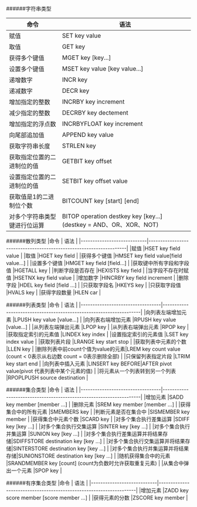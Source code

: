 ######字符串类型

|命令                        |                                语法                                |
|----------------------------|--------------------------------------------------------------------|
|赋值                        |SET key value                                                       |
|取值                        |GET key                                                             |
|获得多个键值                |MGET key [key...]                                                   |
|设置多个键值                |MSET key value [key value...]                                       |
|递增数字                    |INCR key                                                            |
|递减数字                    |DECR key                                                            |
|增加指定的整数              |INCRBY key increment                                                |
|减少指定的整数              |DECRBY key dectement                                                |
|增加指定的浮点数            |INCRBYFLOAT key increment                                           |
|向尾部追加值                |APPEND key value                                                    |
|获取字符串长度              |STRLEN key                                                          | 
|获取指定位置的二进制位的值  |GETBIT key offset                                                   |
|设置指定位置的二进制位的值  |SETBIT key offset value                                             |
|获取值是1的二进制位个数     |BITCOUNT key [start] [end]                                          |
|对多个字符串类型键进行位运算|BITOP operation destkey key [key...] \(destkey = AND、OR、XOR、NOT\)|

######散列类型
|命令                        |                                语法                                |
|----------------------------|--------------------------------------------------------------------|
|赋值                        |HSET key field value                                                |
|取值                        |HGET key field                                                      |
|获得多个键值                |HMSET key field value[field value...]                               |
|设置多个键值                |HMGET key field [field...]                                          |
|获取键中所有字段和字段值    |HGETALL key                                                         |
|判断字段是否存在            |HEXISTS key field                                                   |
|当字段不存在时赋值          |HSETNX key field value                                              |
|增加数字                    |HINCRBY key field increment                                         |
|删除字段                    |HDEL key field [field ...]                                          |
|只获取字段名                |HKEYS key                                                           |
|只获取字段值                |HVALS key                                                           |
|获得字段数量                |HLEN car                                                            |


######列表类型
|命令                              |                                语法                                |
|----------------------------------|--------------------------------------------------------------------|
|向列表左端增加元素                |LPUSH key value [value...]                                          |
|向列表右端增加元素                |RPUSH key value [value...]                                          |
|从列表左端弹出元素                |LPOP  key                                                           |
|从列表右端弹出元素                |RPOP  key                                                           |
|获取指定索引的元素值              |LINDEX key index                                                    |
|设置指定索引的元素值              |LSET key index value                                                |
|获取列表片段                      |LRANGE key start stop                                               |
|获取列表中元素的个数              |LLEN  key                                                           |
|删除列表中前count个值为value的元素|LREM  key count value (count < 0表示从右边数 count = 0表示删除全部) |
|只保留列表指定片段                |LTRIM key start end                                                 |
|向列表中插入元素                  |LINSERT key BEFORE|AFTER pivot value(pivot 代表列表中某个元素的值)  |
|将元素从一个列表转到另一个列表    |RPOPLPUSH source destination                                        |

######集合类型
|命令                              |                                语法                                |
|----------------------------------|--------------------------------------------------------------------|
|增加元素                          |SADD key member [member ...]                                        |
|删除元素                          |SREM key member [member ...]                                        |
|获得集合中的所有元素              |SMEMBERS key                                                        |
|判断元素是否在集合中              |SISMEMBER key member                                                |
|获得集合中元素个数                |SCARD key                                                           |
|对多个集合执行差集运算            |SDIFF key [key ...]                                                 |
|对多个集合执行交集运算            |SINTER key [key ...]                                                |
|对多个集合执行并集运算            |SUNION key [key ...]                                                |
|对多个集合执行差集运算并将结果存储|SDIFFSTORE destination key [key ...]                                |
|对多个集合执行交集运算并将结果存储|SINTERSTORE destination key [key ...]                               |
|对多个集合执行并集运算并将结果存储|SUNIONSTORE destination key [key ...]                               |
|随机获得集合中的元素              |SRANDMEMBER key [count] \(count为负数时允许获取重复元素\)           |
|从集合中弹出一个元素              |SPOP key                                                            |

######有序集合类型
|命令                        |                                语法                                |
|----------------------------|--------------------------------------------------------------------|
|增加元素                    |ZADD key score member [score member ...]                            |
|获得元素的分数              |ZSCORE key member                                                   |
